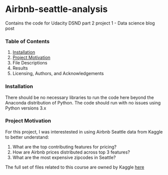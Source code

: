 # Airbnb-seattle-analysis
Contains the code for Udacity DSND part 2 project 1 - Data science blog post

### Table of Contents
  1. [Installation](#Installation)
  2. [Project Motivation](#Project-Motivation)
  3. File Descriptions
  4. Results
  5. Licensing, Authors, and Acknowledgements

### Installation
There should be no necessary libraries to run the code here beyond the Anaconda distribution of Python. The code should run with no issues using Python versions 3.x

### Project Motivation
For this project, I was interestested in using Airbnb Seattle data from Kaggle to better understand:

  1. What are the top contributing features for pricing?
  2. How are Airbnb prices distributed across top 3 features?
  3. What are the most expensive zipcodes in Seattle?

The full set of files related to this course are owned by Kaggle [here](https://www.kaggle.com/airbnb/seattle/data)



